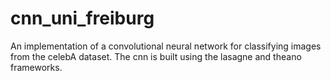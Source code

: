 # cnn_uni_freiburg

An implementation of a convolutional neural network for classifying images from the celebA dataset. The cnn is built using the lasagne and theano frameworks.
